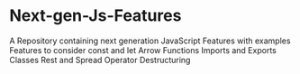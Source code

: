 # Next-gen-Js-Features
A Repository containing next generation JavaScript Features with examples
Features to consider 
const and let
Arrow Functions
Imports and Exports
Classes
Rest and Spread Operator
Destructuring
